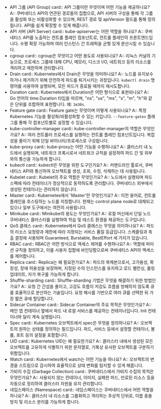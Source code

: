 - API 그룹 (API Group)
  card:: API 그룹이란 무엇이며 어떤 기능을 제공하나요?
  A:: 쿠버네티스 API의 연관된 경로들의 집합으로, API 서버의 구성을 통해 각 그룹을 활성화 또는 비활성화할 수 있으며, REST 경로 및 apiVersion 필드를 통해 정의됩니다. API를 쉽게 확장할 수 있게 해줍니다.
- API 서버 (API Server)
  card:: kube-apiserver는 어떤 역할을 하나요?
  A:: 쿠버네티스 API를 노출하는 컨트롤 플레인 컴포넌트로, 컨트롤 플레인의 프론트엔드입니다. 수평 확장 가능하며 여러 인스턴스 간 트래픽을 균형 있게 분산시킬 수 있습니다.
- cgroup
  card:: cgroup은 무엇이고 어떤 용도로 사용되나요?
  A:: 리눅스 커널의 기능으로, 프로세스 그룹에 대해 CPU, 메모리, 디스크 I/O, 네트워크 등의 리소스를 격리하고 제한하며 관리합니다.
- Drain
  card:: Kubernetes에서 Drain은 무엇을 의미하나요?
  A:: 노드를 유지보수하거나 제거하기 위해 안전하게 파드를 퇴거시키는 과정입니다. `kubectl drain` 명령어를 사용하여 실행되며, 모든 파드가 종료될 때까지 재시도합니다.
- Duration
  card:: Kubernetes에서 Duration은 어떤 형식으로 표현되나요?
  A:: Go 언어의 time.Duration 타입을 따르며, "ns", "us", "ms", "s", "m", "h"와 같은 단위를 조합하여 표현합니다. 예: `1m30s`.
- Feature gate
  card:: Feature gate는 무엇이며 어떻게 사용되나요?
  A:: 특정 Kubernetes 기능을 활성화/비활성화할 수 있는 키입니다. `--feature-gates` 플래그를 통해 각 컴포넌트별로 설정할 수 있습니다.
- kube-controller-manager
  card:: kube-controller-manager의 역할은 무엇인가요?
  A:: 여러 컨트롤러 프로세스를 실행하는 컨트롤 플레인 컴포넌트입니다. 복잡성을 줄이기 위해 단일 바이너리/프로세스로 구성됩니다.
- kube-proxy
  card:: kube-proxy는 어떤 기능을 수행하나요?
  A:: 클러스터 내 노드에서 실행되며, 네트워크 프록시로서 네트워크 규칙을 설정하여 파드 간 및 외부와의 통신을 가능하게 합니다.
- kubectl
  card:: kubectl은 무엇을 위한 도구인가요?
  A:: 커맨드라인 툴로서, 쿠버네티스 API와 통신하여 오브젝트를 생성, 조회, 수정, 삭제하는 데 사용됩니다.
- Kubelet
  card:: Kubelet의 주요 역할은 무엇인가요?
  A:: 노드에서 실행되며 파드 스펙에 따라 컨테이너가 정상적으로 동작하도록 관리합니다. 쿠버네티스 외부에서 생성된 컨테이너는 관리하지 않습니다.
- Master
  card:: Kubernetes에서 'Master'란 무엇인가요?
  A:: 이전 용어로, 컨트롤 플레인을 호스팅하는 노드를 지칭합니다. 현재는 control plane node로 대체되고 있으나 일부 도구에서는 여전히 사용됩니다.
- Minikube
  card:: Minikube의 용도는 무엇인가요?
  A:: 로컬 머신에서 단일 노드 쿠버네티스 클러스터를 실행하여 학습 및 테스트 환경을 제공하는 도구입니다.
- QoS 클래스
  card:: Kubernetes에서 QoS 클래스는 무엇을 의미하나요?
  A:: 파드의 리소스 요청량과 제한에 따라 지정되는 서비스 품질 등급입니다. 스케줄링과 축출 결정에 사용되며 Guaranteed, Burstable, BestEffort 세 가지가 있습니다.
- RBAC
  card:: RBAC은 어떤 방식으로 엑세스 제어를 수행하나요?
  A:: 역할에 퍼미션 규칙을 정의하고, 이를 사용자 집합에 바인딩함으로써 쿠버네티스 API의 엑세스를 제어합니다.
- Replica
  card:: Replica는 왜 필요한가요?
  A:: 파드의 복제본으로서, 고가용성, 확장성, 장애 허용성을 보장하며, 지정된 수의 인스턴스를 유지하고 로드 밸런싱, 롤링 업데이트, 자가 복구를 가능하게 합니다.
- Shuffle-sharding
  card:: Shuffle-sharding 기법은 무엇을 해결하기 위한 방법인가요?
  A:: 요청 간 간섭을 줄이고, 고강도 흐름이 저강도 흐름을 방해하지 않도록 큐를 효율적으로 분산하는 기술입니다. 요청 해시를 기반으로 여러 큐를 선택한 뒤 가장 짧은 큐에 할당합니다.
- Sidecar Container
  card:: Sidecar Container의 주요 목적은 무엇인가요?
  A:: 메인 앱 컨테이너 옆에서 파드 내 로컬 서비스를 제공하는 컨테이너입니다. Init 컨테이너와 달리 계속 실행됩니다.
- Spec
  card:: Kubernetes 오브젝트에서 spec은 무엇을 정의하나요?
  A:: 오브젝트의 원하는 상태를 정의하는 필드입니다. 파드, 서비스 등에서 설정할 컨테이너, 볼륨, 포트 등의 설정을 포함합니다.
- UID
  card:: Kubernetes UID는 왜 필요한가요?
  A:: 클러스터 내에서 생성된 모든 오브젝트를 고유하게 식별하기 위한 문자열로, 기록상 유사한 오브젝트를 구분하기 위함입니다.
- Watch
  card:: Kubernetes에서 watch는 어떤 기능을 하나요?
  A:: 오브젝트의 변경을 스트림으로 감시하여 효율적으로 상태 변화를 탐지할 수 있게 해줍니다.
- 가비지 수집 (Garbage Collection)
  card:: 쿠버네티스에서 가비지 수집의 목적은 무엇인가요?
  A:: 사용되지 않는 컨테이너, 이미지, 실패한 파드, 만료된 리소스 등을 자동으로 정리하여 클러스터 자원을 유지 관리합니다.
- 네임스페이스 (Namespace)
  card:: 네임스페이스는 쿠버네티스에서 어떤 역할을 하나요?
  A:: 클러스터 내 리소스를 그룹화하고 격리하는 추상적 단위로, 이름 충돌 방지 및 리소스 분리를 가능하게 합니다.